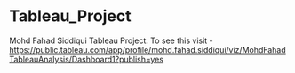# Tableau_Project
Mohd Fahad Siddiqui Tableau Project. To see this visit -  https://public.tableau.com/app/profile/mohd.fahad.siddiqui/viz/MohdFahadTableauAnalysis/Dashboard1?publish=yes
